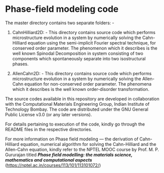 # Phase-field modeling code
The master directory contains two separate folders: -

1. CahnHilliard2D: -
This directory contains source code which performs microstructure evolution in a system by numerically solving the Cahn-Hilliard equation using the semi-implicit Fourier spectral technique, for conserved order parameter. The phenomenon which it describes is the well known Spinodal Decomposition in system consisting of two components which spontaneously separate into two isostructural phases.

2. AllenCahn2D: -
This directory contains source code which performs microstructure evolution in a system by numerically solving the Allen-Cahn equation for non-conserved order parameter. 
The phenomena which it describes is the well known order-disorder transformation.

The source codes available in this repository are developed in collaboration with the Computational Materials Engineering Group, Indian Institute of Technology Bombay.
The code are distributed under the GNU General Public License v3.0 (or any later versions).

For details pertaining to execution of the code, kindly go through the README files in the respective directories.

For more information on Phase field modeling — the derivation of Cahn-Hilliard equation, numerical algorithm for solving the Cahn-Hilliard and the Allen-Cahn equation, kindly refer to the NPTEL MOOC course by Prof. M. P. Gururajan titled _**Phase field modelling: the materials science, mathematics and computational aspects**_ (https://nptel.ac.in/courses/113/101/113101072/)

